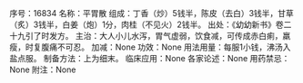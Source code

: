 序号：16834
名称：平胃散
组成：丁香（炒）5钱半，陈皮（去白）3钱半，甘草（炙）3钱半，白姜（炮）1分，肉桂（不见火）2钱半。
出处：《幼幼新书》卷二十九引了时发方。
主治：大人小儿水泻，胃气虚弱，饮食减，可传成赤白痢，羸瘦，时复腹痛不可忍。
加减：None
功效：None
用法用量：每服1小钱，沸汤入盐点服。
制备方法：上为细末。
临床应用：None
各家论述：None
用药禁忌：None
附注：None
